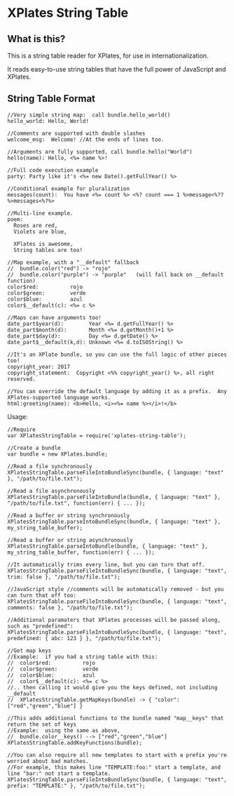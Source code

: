


# XPlates String Table

## What is this?

This is a string table reader for XPlates, for use in internationalization.

It reads easy-to-use string tables that have the full power of JavaScript and XPlates.

## String Table Format

    //Very simple string map:  call bundle.hello_world()
    hello_world: Hello, World!    

    //Comments are supported with double slashes
    welcome_msg:  Welcome! //At the ends of lines too.
    
    //Arguments are fully supported, call bundle.hello("World")
    hello(name): Hello, <%= name %>!
    
    //Full code execution example
    party: Party like it's <%= new Date().getFullYear() %>
    
    //Conditional example for pluralization
    messages(count):  You have <%= count %> <%? count === 1 %>message<%??%>messages<%?%>
    
    //Multi-line example.
    poem:
      Roses are red,      
      Violets are blue,
      
      XPlates is awesome,      
      String tables are too!      
      
    //Map example, with a "__default" fallback
    //  bundle.color("red") -> "rojo"
    //  bundle.color("purple") -> "purple"   (will fall back on __default function)
    color$red:          rojo
    color$green:        verde
    color$blue:         azul
    color$__default(c): <%= c %>
    
    //Maps can have arguments too!    
    date_part$year(d):        Year <%= d.getFullYear() %>
    date_part$month(d):       Month <%= d.getMonth()+1 %>
    date_part$day(d):         Day <%= d.getDate() %>
    date_part$__default(k,d): Unknown <%= d.toISOString() %>
    
    //It's an XPlate bundle, so you can use the full logic of other pieces too!
    copyright_year: 2017
    copyright_statement:  Copyright <%% copyright_year() %>, all right reserved.
    
    //You can override the default language by adding it as a prefix.  Any XPlates-supported language works.
    html:greeting(name): <b>Hello, <i><%= name %></i>!</b>
    
    
Usage:

    //Require
    var XPlatesStringTable = require('xplates-string-table');

    //Create a bundle
    var bundle = new XPlates.bundle;
    
    //Read a file synchronously
    XPlatesStringTable.parseFileIntoBundleSync(bundle, { language: "text" }, "/path/to/file.txt");
    
    //Read a file asynchronously
    XPlatesStringTable.parseFileIntoBundle(bundle, { language: "text" }, "/path/to/file.txt", function(err) { ... });
    
    //Read a buffer or string synchronously
    XPlatesStringTable.parseIntoBundleSync(bundle, { language: "text" }, my_string_table_buffer);
    
    //Read a buffer or string asynchronously
    XPlatesStringTable.parseIntoBundle(bundle, { language: "text" }, my_string_table_buffer, function(err) { ... });
    
    //It automatically trims every line, but you can turn that off.
    XPlatesStringTable.parseFileIntoBundleSync(bundle, { language: "text", trim: false }, "/path/to/file.txt");
    
    //JavaScript style //comments will be automatically removed - but you can turn that off too:
    XPlatesStringTable.parseFileIntoBundleSync(bundle, { language: "text", comments: false }, "/path/to/file.txt");
    
    //Additional paramaters that XPlates processes will be passed along, such as "predefined":
    XPlatesStringTable.parseFileIntoBundleSync(bundle, { language: "text", predefined: { abc: 123 } }, "/path/to/file.txt");
    
    //Get map keys
    //Example:  if you had a string table with this:
    //  color$red:          rojo
    //  color$green:        verde
    //  color$blue:         azul
    //  color$__default(c): <%= c %>
    //.. then calling it would give you the keys defined, not including __default
    //  XPlatesStringTable.getMapKeys(bundle) -> { "color": ["red","green","blue"] }
    
    //This adds additional functions to the bundle named "map__keys" that return the set of keys
    //Example:  using the same as above,
    //  bundle.color__keys() --> ["red","green","blue"]
    XPlatesStringTable.addKeyFunctions(bundle);
    
    //You can also require all new templates to start with a prefix you're worried about bad matches.
    //For example, this makes line "TEMPLATE:foo:" start a template, and line "bar:" not start a template.
    XPlatesStringTable.parseFileIntoBundleSync(bundle, { language: "text", prefix: "TEMPLATE:" }, "/path/to/file.txt");
    